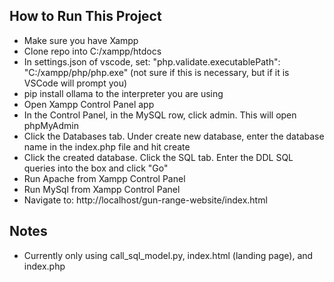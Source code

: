 ## How to Run This Project
- Make sure you have Xampp 
- Clone repo into C:/xampp/htdocs
- In settings.json of vscode, set: "php.validate.executablePath": "C:/xampp/php/php.exe" (not sure if this is necessary, but if it is VSCode will prompt you)
- pip install ollama to the interpreter you are using
- Open Xampp Control Panel app
- In the Control Panel, in the MySQL row, click admin. This will open phpMyAdmin
- Click the Databases tab. Under create new database, enter the database name in the index.php file and hit create
- Click the created database. Click the SQL tab. Enter the DDL SQL queries into the box and click "Go"
- Run Apache from Xampp Control Panel 
- Run MySql from Xampp Control Panel 
- Navigate to: http://localhost/gun-range-website/index.html

## Notes
- Currently only using call_sql_model.py, index.html (landing page), and index.php
